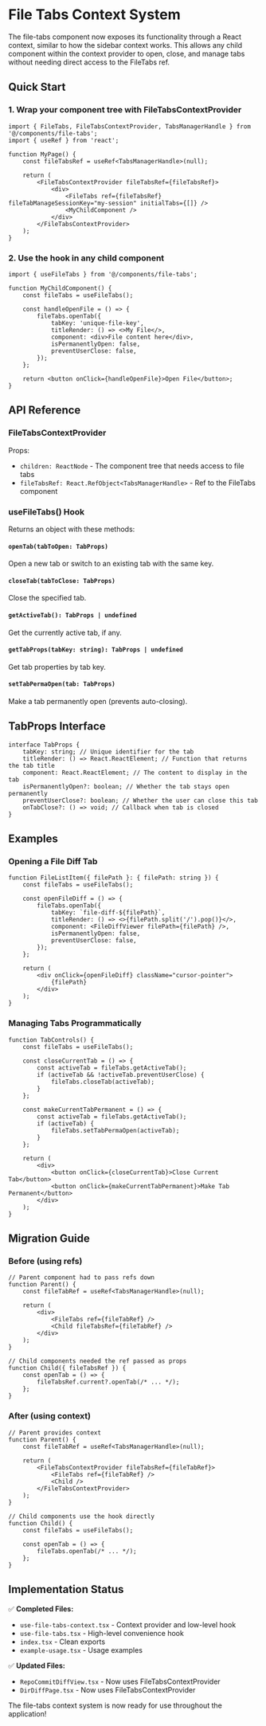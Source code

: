 # File Tabs Context System

The file-tabs component now exposes its functionality through a React context, similar to how the sidebar context works. This allows any child component within the context provider to open, close, and manage tabs without needing direct access to the FileTabs ref.

## Quick Start

### 1. Wrap your component tree with FileTabsContextProvider

```tsx
import { FileTabs, FileTabsContextProvider, TabsManagerHandle } from '@/components/file-tabs';
import { useRef } from 'react';

function MyPage() {
	const fileTabsRef = useRef<TabsManagerHandle>(null);

	return (
		<FileTabsContextProvider fileTabsRef={fileTabsRef}>
			<div>
				<FileTabs ref={fileTabsRef} fileTabManageSessionKey="my-session" initialTabs={[]} />
				<MyChildComponent />
			</div>
		</FileTabsContextProvider>
	);
}
```

### 2. Use the hook in any child component

```tsx
import { useFileTabs } from '@/components/file-tabs';

function MyChildComponent() {
	const fileTabs = useFileTabs();

	const handleOpenFile = () => {
		fileTabs.openTab({
			tabKey: 'unique-file-key',
			titleRender: () => <>My File</>,
			component: <div>File content here</div>,
			isPermanentlyOpen: false,
			preventUserClose: false,
		});
	};

	return <button onClick={handleOpenFile}>Open File</button>;
}
```

## API Reference

### FileTabsContextProvider

Props:

-   `children: ReactNode` - The component tree that needs access to file tabs
-   `fileTabsRef: React.RefObject<TabsManagerHandle>` - Ref to the FileTabs component

### useFileTabs() Hook

Returns an object with these methods:

#### `openTab(tabToOpen: TabProps)`

Open a new tab or switch to an existing tab with the same key.

#### `closeTab(tabToClose: TabProps)`

Close the specified tab.

#### `getActiveTab(): TabProps | undefined`

Get the currently active tab, if any.

#### `getTabProps(tabKey: string): TabProps | undefined`

Get tab properties by tab key.

#### `setTabPermaOpen(tab: TabProps)`

Make a tab permanently open (prevents auto-closing).

## TabProps Interface

```tsx
interface TabProps {
	tabKey: string; // Unique identifier for the tab
	titleRender: () => React.ReactElement; // Function that returns the tab title
	component: React.ReactElement; // The content to display in the tab
	isPermanentlyOpen?: boolean; // Whether the tab stays open permanently
	preventUserClose?: boolean; // Whether the user can close this tab
	onTabClose?: () => void; // Callback when tab is closed
}
```

## Examples

### Opening a File Diff Tab

```tsx
function FileListItem({ filePath }: { filePath: string }) {
	const fileTabs = useFileTabs();

	const openFileDiff = () => {
		fileTabs.openTab({
			tabKey: `file-diff-${filePath}`,
			titleRender: () => <>{filePath.split('/').pop()}</>,
			component: <FileDiffViewer filePath={filePath} />,
			isPermanentlyOpen: false,
			preventUserClose: false,
		});
	};

	return (
		<div onClick={openFileDiff} className="cursor-pointer">
			{filePath}
		</div>
	);
}
```

### Managing Tabs Programmatically

```tsx
function TabControls() {
	const fileTabs = useFileTabs();

	const closeCurrentTab = () => {
		const activeTab = fileTabs.getActiveTab();
		if (activeTab && !activeTab.preventUserClose) {
			fileTabs.closeTab(activeTab);
		}
	};

	const makeCurrentTabPermanent = () => {
		const activeTab = fileTabs.getActiveTab();
		if (activeTab) {
			fileTabs.setTabPermaOpen(activeTab);
		}
	};

	return (
		<div>
			<button onClick={closeCurrentTab}>Close Current Tab</button>
			<button onClick={makeCurrentTabPermanent}>Make Tab Permanent</button>
		</div>
	);
}
```

## Migration Guide

### Before (using refs)

```tsx
// Parent component had to pass refs down
function Parent() {
	const fileTabRef = useRef<TabsManagerHandle>(null);

	return (
		<div>
			<FileTabs ref={fileTabRef} />
			<Child fileTabsRef={fileTabRef} />
		</div>
	);
}

// Child components needed the ref passed as props
function Child({ fileTabsRef }) {
	const openTab = () => {
		fileTabsRef.current?.openTab(/* ... */);
	};
}
```

### After (using context)

```tsx
// Parent provides context
function Parent() {
	const fileTabRef = useRef<TabsManagerHandle>(null);

	return (
		<FileTabsContextProvider fileTabsRef={fileTabRef}>
			<FileTabs ref={fileTabRef} />
			<Child />
		</FileTabsContextProvider>
	);
}

// Child components use the hook directly
function Child() {
	const fileTabs = useFileTabs();

	const openTab = () => {
		fileTabs.openTab(/* ... */);
	};
}
```

## Implementation Status

✅ **Completed Files:**

-   `use-file-tabs-context.tsx` - Context provider and low-level hook
-   `use-file-tabs.tsx` - High-level convenience hook
-   `index.tsx` - Clean exports
-   `example-usage.tsx` - Usage examples

✅ **Updated Files:**

-   `RepoCommitDiffView.tsx` - Now uses FileTabsContextProvider
-   `DirDiffPage.tsx` - Now uses FileTabsContextProvider

The file-tabs context system is now ready for use throughout the application!
